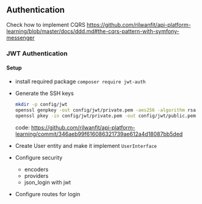 ## Authentication

Check how to implement CQRS https://github.com/rilwanfit/api-platform-learning/blob/master/docs/ddd.md#the-cqrs-pattern-with-symfony-messenger

### JWT Authentication

#### Setup
- install required package `composer require jwt-auth`

- Generate the SSH keys
    ```bash
    mkdir -p config/jwt
    openssl genpkey -out config/jwt/private.pem -aes256 -algorithm rsa -pkeyopt rsa_keygen_bits:4096
    openssl pkey -in config/jwt/private.pem -out config/jwt/public.pem -pubout
    ``` 
  
  code: https://github.com/rilwanfit/api-platform-learning/commit/346aeb99f616086321739ae612a4d18087bb5ded

- Create User entity and make it implement `UserInterface`

- Configure security
    - encoders
    - providers
    - json_login with jwt

- Configure routes for login
